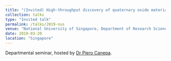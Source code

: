 ```yaml
---
title: "(Invited) High-throughput discovery of quaternary oxide materials using first-principles machine learning"
collection: talks
type: "Invited talk"
permalink: /talks/2019-nus
venue: "National University of Singapore, Department of Research Science and Engineering"
date: 2019-03-20
location: "Singapore"
---
```


Departmental seminar, hosted by [Dr Piero Canepa](https://caneparesearch.org/).